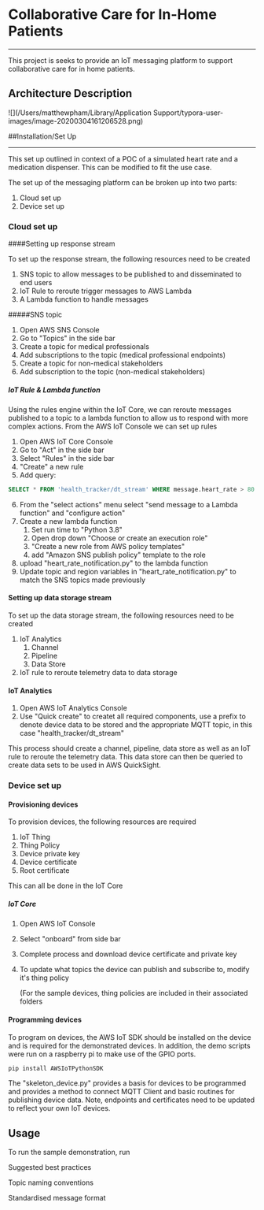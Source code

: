 # Collaborative Care for In-Home Patients

___

This project is seeks to provide an IoT messaging platform to support collaborative care for in home patients.

## Architecture Description

![](/Users/matthewpham/Library/Application Support/typora-user-images/image-20200304161206528.png)





##Installation/Set Up

____

This set up outlined in context of a POC of a simulated heart rate and a medication dispenser. This can be modified to fit the use case.

The set up of the messaging platform can be broken up into two parts:

1. Cloud set up
2. Device set up

### Cloud set up

####Setting up response stream

To set up the response stream, the following resources need to be created

1. SNS topic to allow messages to be published to and disseminated to end users
2. IoT Rule to reroute trigger messages to AWS Lambda 
3. A Lambda function to handle messages 

#####SNS topic

1. Open AWS SNS Console
2. Go to "Topics" in the side bar
3. Create a topic for medical professionals
4. Add subscriptions to the topic (medical professional endpoints)
5. Create a topic for non-medical stakeholders 
6. Add subscription to the topic (non-medical stakeholders)

##### IoT Rule & Lambda function

Using the rules engine within the IoT Core, we can reroute messages published to a topic to a lambda function to allow us to respond with more complex actions. From the AWS IoT Console we can set up rules

1. Open AWS IoT Core Console
2. Go to "Act" in the side bar
3. Select "Rules" in the side bar
4. "Create" a new rule
5. Add query:

```sql
SELECT * FROM 'health_tracker/dt_stream' WHERE message.heart_rate > 80	
```

6. From the "select actions" menu select "send message to a Lambda function" and "configure action"
7. Create a new lambda function
   1. Set run time to "Python 3.8"
   2. Open drop down "Choose or create an execution role"
   3. "Create a new role from AWS policy templates"
   4. add "Amazon SNS publish policy" template to the role
8. upload "heart_rate_notification.py" to the lambda function
9. Update topic and region variables in "heart_rate_notification.py" to match the SNS topics made previously

#### Setting up data storage stream

To set up the data storage stream, the following resources need to be created

1. IoT Analytics 
   1. Channel
   2. Pipeline 
   3. Data Store
2. IoT rule to reroute telemetry data to data storage

#### IoT Analytics

1. Open AWS IoT Analytics Console
2. Use "Quick create" to createt all required components, use a prefix to denote device data to be stored and the appropriate MQTT topic, in this case "health_tracker/dt_stream"

This process should create a channel, pipeline, data store as well as an IoT rule to reroute the telemetry data. This data store can then be queried to create data sets to be used in AWS QuickSight.

### Device set up



#### Provisioning devices

To provision devices, the following resources are required

1. IoT Thing
2. Thing Policy
3. Device private key
4. Device certificate
5. Root certificate

This can all be done in the IoT Core

##### IoT Core

1. Open AWS IoT Console

2. Select "onboard" from side bar

3. Complete process and download device certificate and private key

4. To update what topics the device can publish and subscribe to, modify it's thing policy

   (For the sample devices, thing policies are included in their associated folders

#### Programming devices

To program on devices, the AWS IoT SDK should be installed on the device and is required for the demonstrated devices. In addition, the demo scripts were run on a raspberry pi to make use of the GPIO ports.

```bash
pip install AWSIoTPythonSDK
```

The "skeleton_device.py" provides a basis for devices to be programmed and provides a method to connect MQTT Client and basic routines for publishing device data. Note, endpoints and certificates need to be updated to reflect your own IoT devices.

## Usage

To run the sample demonstration, run 

Suggested best practices

Topic naming conventions

Standardised message format

